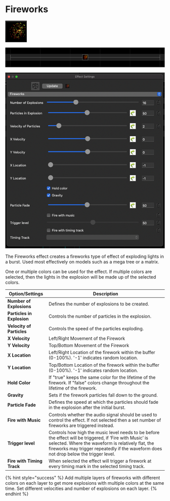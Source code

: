 # Fireworks

![Icon](<../../.gitbook/assets/image (142) (2).png>)

![Sequencer Grid](<../../.gitbook/assets/image (625).png>)

![](<../../.gitbook/assets/image (392).png>)

The Fireworks effect creates a fireworks type of effect of exploding lights in a burst. Used most effectively on models such as a mega tree or a matrix.

One or multiple colors can be used for the effect. If multiple colors are selected, then the lights in the explosion will be made up of the selected colors.

| Option/Settings            | Description                                                                                                                                                                                                                                             |
| -------------------------- | ------------------------------------------------------------------------------------------------------------------------------------------------------------------------------------------------------------------------------------------------------- |
| **Number of Explosions**   | Defines the number of explosions to be created.                                                                                                                                                                                                         |
| **Particles in Explosion** | Controls the number of particles in the explosion.                                                                                                                                                                                                      |
| **Velocity of Particles**  | Controls the speed of the particles exploding.                                                                                                                                                                                                          |
| **X Velocity**             | Left/Right Movement of the Firework                                                                                                                                                                                                                     |
| **Y Velocity**             | Top/Bottom Movement of the Firework                                                                                                                                                                                                                     |
| **X Location**             | Left/Right Location of the firework within the buffer (0-100%). '-1' indicates random location.                                                                                                                                                         |
| **Y Location**             | Top/Bottom Location of the firework within the buffer (0-100%). '-1' indicates random location.                                                                                                                                                         |
| **Hold Color**             | If "true" keeps the same color for the lifetime of the firework. If "false" colors change throughout the lifetime of the firework.                                                                                                                      |
| **Gravity**                | Sets if the firework particles fall down to the ground.                                                                                                                                                                                                 |
| **Particle Fade**          | Defines the speed at which the particles should fade in the explosion after the initial burst.                                                                                                                                                          |
| **Fire with Music**        | Controls whether the audio signal should be used to control the effect. If not selected then a set number of fireworks are triggered instead.                                                                                                           |
| **Trigger level**          | Controls how high the music level needs to be before the effect will be triggered, if ‘Fire with Music’ is selected. Where the waveform is relatively flat, the fireworks may trigger repeatedly if the waveform does not drop below the trigger level. |
| **Fire with Timing Track** | When selected the effect will trigger a firework at every timing mark in the selected timing track.                                                                                                                                                     |

{% hint style="success" %}
Add multiple layers of fireworks with different colors on each layer to get more explosions with multiple colors at the same time. Set different velocities and number of explosions on each layer.
{% endhint %}

